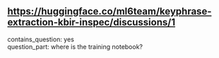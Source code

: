 ## https://huggingface.co/ml6team/keyphrase-extraction-kbir-inspec/discussions/1

contains_question: yes  
question_part: where is the training notebook?